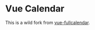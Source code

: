 # Vue Calendar

This is a wild fork from [vue-fullcalendar](https://wanderxx.github.io/vue-fullcalendar/).

